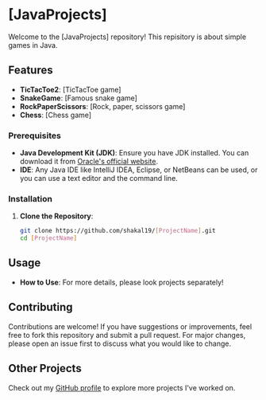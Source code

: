 # [JavaProjects]

Welcome to the [JavaProjects] repository! This repisitory is about simple games in Java.

## Features

- **TicTacToe2**: [TicTacToe game]
- **SnakeGame**: [Famous snake game]
- **RockPaperScissors**: [Rock, paper, scissors game]
- **Chess**: [Chess game]



### Prerequisites

- **Java Development Kit (JDK)**: Ensure you have JDK installed. You can download it from [Oracle's official website](https://www.oracle.com/java/technologies/javase-downloads.html).
- **IDE**: Any Java IDE like IntelliJ IDEA, Eclipse, or NetBeans can be used, or you can use a text editor and the command line.

### Installation

1. **Clone the Repository**:
    ```bash
    git clone https://github.com/shakal19/[ProjectName].git
    cd [ProjectName]
    ```



## Usage

- **How to Use**: For more details, please look projects separately!


## Contributing

Contributions are welcome! If you have suggestions or improvements, feel free to fork this repository and submit a pull request. For major changes, please open an issue first to discuss what you would like to change.



## Other Projects

Check out my [GitHub profile](https://github.com/shakal19) to explore more projects I've worked on.

